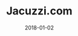 ---
layout: site
title: "Jacuzzi.com"
date: 2018-01-02
categories: [community]
version: 5.1.1
major: 5
minor: 1
patch: 1
slug: jacuzzi.com
link: https://www.jacuzzi.com/en-us
permalink: /sites/:slug
---